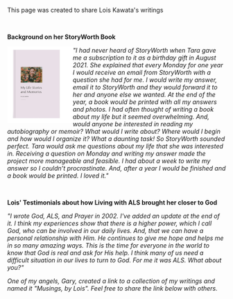 <p>This page was created to share Lois Kawata's writings</p>
<br>
<p><b>Background on her StoryWorth Book</b></p>   

<div class="container">
  <img src="static/assets/img/bookcover1.PNG" align="left" width="30%">
            
<p><i>"I had never heard of StoryWorth when Tara gave me a subscription to it as a birthday gift in August 2021. She explained that every Monday for one year I would receive an email from
StoryWorth with a question she had for me. I would write my answer, email it to StoryWorth and they would forward it to her and anyone else we wanted. At the end of the year, a book would be printed with all my answers and photos. I had often thought of writing a book about my life but it seemed overwhelming. And, would anyone be interested in reading my autobiography or memoir? What would I write about? Where would I begin and how would I organize it? What a daunting task! So StoryWorth sounded perfect. Tara would ask me questions about my life that she was interested in. Receiving a question on Monday and writing my answer made the project more manageable and feasible. I had about a week to write my answer so I couldn’t procrastinate. And, after a year I would be finished and a book would be printed. I loved it."</i></p>
<br>
<p><b>Lois' Testimonials about how Living with ALS brought her closer to God </b></p>
<p><i>"I wrote God, ALS, and Prayer in 2002. I've added an update at the end of it.  I think my experiences show that there is a higher power, which I call God, who can be involved in our daily lives. And, that we can have a personal relationship with Him. He continues to give me hope and helps me in so many amazing ways. This is the time for everyone in the world to know that God is real and ask for His help. I think many of us need a difficult situation in our lives to turn to God. For me it was ALS. What about you?"

One of my angels, Gary, created a link to a collection of my writings and named it "Musings, by Lois". Feel free to share the link below with others.</i></p>

</div>
